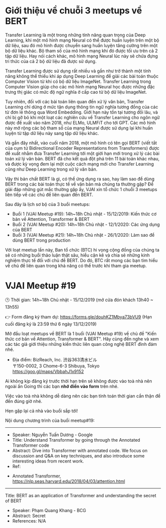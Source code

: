 # Giới thiệu về chuỗi 3 meetups về BERT
Transfer Learning là một trong những tính năng quan trọng của Deep Learning, khi một mô hình mạng Neural có thể được huấn luyện trên một bộ dữ liệu, sau đó mô hình được chuyển sang huấn luyện tăng cường trên một bộ dữ liệu khác. Bộ tham số của mô hình mạng khi đó được tối ưu trên cả 2 tập dữ liệu. Hay nói cách khác, mô hình mạng Neural lúc này sẽ chứa đựng tri thức của cả 2 bộ dữ liệu đã được sử dụng.

Transfer Learning được sử dụng rất nhiều và gần như trở thành một tính năng không thể thiếu khi áp dụng Deep Learning để giải các bài toán thuộc Computer Vision từ khi có bộ dữ liệu ImageNet. Transfer Learning trong Computer Vision giúp cho các mô hình mạng Neural học được những đặc trưng thị giác có mức độ ngữ nghĩa ở cấp cao từ bộ dữ liệu ImageNet. 

Tuy nhiên, đối với các bài toán liên quan đến xử lý văn bản, Transfer Learning chỉ dừng ở mức tận dụng thông tin ngữ nghĩa tương đồng của các từ đơn lẻ thông qua Word Embedding. Giới hạn này tồn tại tương đối lâu, và chỉ bị gỡ bỏ khi một loạt các nghiên cứu về Transfer Learning cho ngôn ngữ được đề xuất vào năm 2018, như ELMo, ULMFiT cho tới GPT. Các mô hình này mở rộng các bộ tham số của mạng Neural được sử dụng lại khi huấn luyện từ tập dữ liệu này sang tập dữ liệu khác. 

Và gần đây nhất, vào cuối năm 2018, một mô hình có tên gọi BERT (viết tắt của cụm từ Bidirectional Encoder Representations from Transformers) được đề xuất nhằm đưa Transfer Learning tới một giới hạn mới trong xử lý các bài toán xử lý văn bản. BERT đã cho kết quả đột phá trên 11 bài toán khác nhau, và được kỳ vọng đem lại một cuộc cách mạng mới cho Transfer Learning cũng như Deep Learning trong xử lý văn bản.

Vậy thì bản chất BERT là gì, có thể ứng dụng ra sao, hay làm sao để dùng BERT trong các bài toán thực tế về văn bản mà chúng ta thường gặp? Để giải đáp những gút mắc thường gặp ấy, VJAI xin tổ chức 1 chuỗi 3 meetups liên tiếp về các chủ đề liên quan đến BERT.

Sau đây là lịch sơ bộ của 3 buổi meetups:
- Buổi 1 (VJAI Meetup #19): 14h~18h Chủ nhật - 15/12/2019: Kiến thức cơ bản về Attention, Transformer & BERT
- Buổi 2 (VJAI Meetup #20): 14h~18h Chủ nhật - 12/1/2020: Các ứng dụng của BERT
- Buổi 3 (VJAI Meetup #21): 14h~18h Chủ nhật - 26/1/2020: Làm sao để dùng BERT trong production

Với loạt meetup lần này, Ban tổ chức (BTC) hi vọng cộng đồng của chúng ta sẽ có những buổi thảo luận thật sâu, hiểu cặn kẽ và chia sẻ những kinh nghiệm thực tế đối với chủ đề BERT. Do đó, BTC rất mong các bạn tìm hiểu về chủ đề liên quan trong khả năng có thể trước khi tham gia meetup.


# VJAI Meetup #19

:clock3: Thời gian: 14h~18h Chủ nhật - 15/12/2019 (mở cửa đón khách 13h40 ~ 13h55)

:point_right: Form đăng ký tham dự: https://forms.gle/douhKZ1Mbya73bVU9
(Hạn cuối đăng ký là 23:59 thứ 6 ngày 13/12/2019)

Mở đầu loạt meetups về BERT là 1 buổi (VJAI Meetup #19) về chủ đề "Kiến thức cơ bản về Attention, Transformer & BERT". Hãy cùng đến nghe và xem các tác giả giới thiệu những kiến thức liên quan công nghệ BERT đình đám nhé.



- Địa điểm: BizReach, Inc. 渋谷363清水ビル<br>
〒150-0002, 3 Chome-6-3 Shibuya, Tokyo
https://goo.gl/maps/VbbahJ1x9152

Ai không kịp đăng ký trước thời hạn trên sẽ không được vào toà nhà nên ngoài ấn Going thì các bạn **nhớ điền vào form** trên nhé.

Việc vào toà nhà không dễ dàng nên các bạn tính toán thời gian cẩn thận để đến đúng giờ nhé.

Hẹn gặp lại cả nhà vào buổi sắp tới!

Nội dung chương trình của buổi meetup#19:

---
- Speaker: Nguyễn Tuấn Dương - Google
- Title:  Understand Transformer by going through the Annotated Transformer code
- Abstract: Dive into Transformer with annotated code. We focus on discussion and Q&A on key techniques, and also introduce some interesting ideas from recent work.
- Ref:
* Annotated Transformer, https://nlp.seas.harvard.edu/2018/04/03/attention.html


---
Title: BERT as an application of Transformer and understanding the secret of BERT
- Speaker: Phạm Quang Khang - BCG
- Abstract: Secret
- References: N/A
